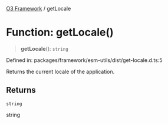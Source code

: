 [O3 Framework](../API.md) / getLocale

# Function: getLocale()

> **getLocale**(): `string`

Defined in: packages/framework/esm-utils/dist/get-locale.d.ts:5

Returns the current locale of the application.

## Returns

`string`

string
